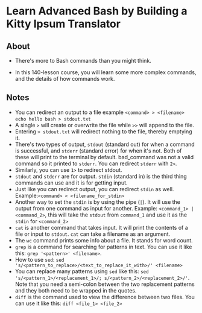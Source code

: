 # Learn Advanced Bash by Building a Kitty Ipsum Translator

## About

- There's more to Bash commands than you might think.

- In this 140-lesson course, you will learn some more complex commands, and the details of how commands work.

## Notes

- You can redirect an output to a file example `<command> > <filename>` `echo hello bash > stdout.txt`
- A single `>` will create or overwrite the file while `>>` will append to the file.
- Entering `> stdout.txt` will redirect nothing to the file, thereby emptying it.
- There's two types of output, `stdout` (standard out) for when a command is successful, and `stderr` (standard error) for when it's not. Both of these will print to the terminal by default. bad_command was not a valid command so it printed to `stderr`. You can redirect `stderr` with `2>`.
- Similarly, you can use `1>` to redirect stdout.
- `stdout` and `stderr` are for output. `stdin` (standard in) is the third thing commands can use and it is for getting input.
- Just like you can redirect output, you can redirect `stdin` as well.
  Example:`<command> < <filename_for_stdin>`
- Another way to set the `stdin` is by using the pipe (`|`). It will use the output from one command as input for another. Example: `<command_1> | <command_2>`, this will take the `stdout` from `command_1` and use it as the `stdin` for `<command_2>`
- `cat` is another command that takes input. It will print the contents of a file or input to `stdout`. `cat` can take a filename as an argument.
- The `wc` command prints some info about a file. It stands for word count.
- `grep` is a command for searching for patterns in text. You can use it like this: `grep '<pattern>' <filename>`.
- How to use `sed`: `sed 's/<pattern_to_replace>/<text_to_replace_it_with>/' <filename>`
- You can replace many patterns using `sed` like this: `sed 's/<pattern_1>/<replacement_1>/; s/<pattern_2>/<replacement_2>/'`. Note that you need a semi-colon between the two replacement patterns and they both need to be wrapped in the quotes.
- `diff` is the command used to view the difference between two files. You can use it like this: `diff <file_1> <file_2>`
